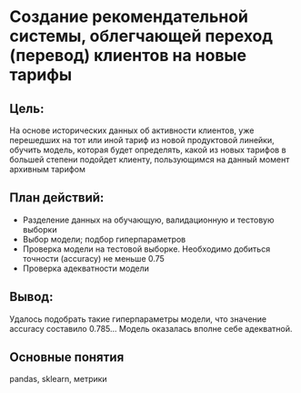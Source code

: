 # Создание рекомендательной системы, облегчающей переход (перевод) клиентов на новые тарифы
## Цель: 
На основе исторических данных об активности клиентов, уже перешедших на тот или иной тариф из новой продуктовой линейки, обучить модель, которая будет определять, какой из новых тарифов в большей степени подойдет клиенту, пользующимся на данный момент архивным тарифом
## План действий:
+ Разделение данных на обучающую, валидационную и тестовую выборки
+ Выбор модели; подбор гиперпараметров
+ Проверка модели на тестовой выборке. Необходимо добиться точности (acсuracy) не меньше 0.75
+ Проверка адекватности модели
## Вывод:
Удалось подобрать такие гиперпараметры модели, что значение accuracy составило 0.785...
Модель оказалась вполне себе адекватной.
## Основные понятия
pandas, sklearn, метрики
